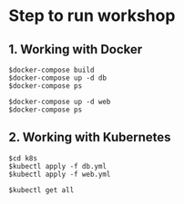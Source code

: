 # Step to run workshop


## 1. Working with Docker
```
$docker-compose build
$docker-compose up -d db
$docker-compose ps

$docker-compose up -d web
$docker-compose ps
```

## 2. Working with Kubernetes
```
$cd k8s
$kubectl apply -f db.yml
$kubectl apply -f web.yml

$kubectl get all
```

